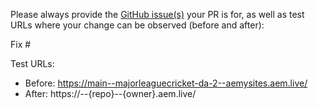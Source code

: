 Please always provide the [GitHub issue(s)](../issues) your PR is for, as well as test URLs where your change can be observed (before and after):

Fix #<gh-issue-id>

Test URLs:
- Before: https://main--majorleaguecricket-da-2--aemysites.aem.live/
- After: https://<branch>--{repo}--{owner}.aem.live/
